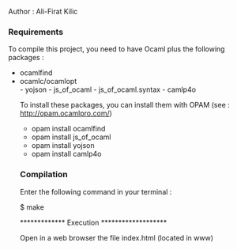 Author : Ali-Firat Kilic

<h3> Requirements </h3>

<p>To compile this project, you need to have Ocaml plus the following packages :
<ul>  
<li>ocamlfind</li>
<li>ocamlc/ocamlopt</li>
- yojson
- js_of_ocaml
- js_of_ocaml.syntax
- camlp4o 

To install these packages, you can install them with OPAM (see : http://opam.ocamlpro.com/)

- opam install ocamlfind
- opam install js_of_ocaml
- opam install yojson
- opam install camlp4o

<h3> Compilation </h3>

Enter the following command in your terminal : 
	  
$ make

************* Execution *******************

Open in a web browser the file index.html (located in www)


